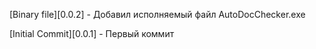 [Binary file][0.0.2] - Добавил исполняемый файл AutoDocChecker.exe

[Initial Commit][0.0.1] - Первый коммит